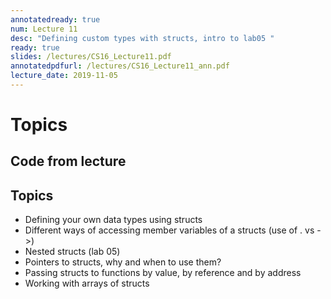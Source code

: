 ```yaml
---
annotatedready: true
num: Lecture 11
desc: "Defining custom types with structs, intro to lab05 "
ready: true
slides: /lectures/CS16_Lecture11.pdf
annotatedpdfurl: /lectures/CS16_Lecture11_ann.pdf
lecture_date: 2019-11-05
---
```


# Topics

## Code from lecture



## Topics
* Defining your own data types using structs
* Different ways of accessing member variables of a structs (use of . vs ->)
* Nested structs (lab 05)
* Pointers to structs, why and when to use them?
* Passing structs to functions by value, by reference and by address
* Working with arrays of structs

